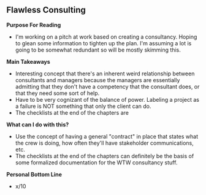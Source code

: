 ## Flawless Consulting

**Purpose For Reading**
- I'm working on a pitch at work based on creating a consultancy. Hoping to glean some information to tighten up the plan. I'm assuming a lot is going to be somewhat redundant so will be mostly skimming this.
 
**Main Takeaways**
- Interesting concept that there's an inherent weird relationship between consultants and managers because the managers are essentially admitting that they don't have a competency that the consultant does, or that they need some sort of help.
- Have to be very cognizant of the balance of power. Labeling a project as a failure is NOT something that only the client can do.
- The checklists at the end of the chapters are

**What can I do with this?**
- Use the concept of having a general "contract" in place that states what the crew is doing, how often they'll have stakeholder communications, etc.
- The checklists at the end of the chapters can definitely be the basis of some formalized documentation for the WTW consultancy stuff.

**Personal Bottom Line**
- x/10
<!--stackedit_data:
eyJoaXN0b3J5IjpbMTc1MjMyOTk2M119
-->